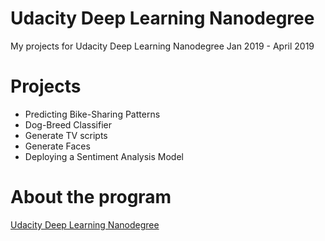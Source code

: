 # Udacity Deep Learning Nanodegree
My projects for Udacity Deep Learning Nanodegree Jan 2019 - April 2019

# Projects
- Predicting Bike-Sharing Patterns
- Dog-Breed Classifier
- Generate TV scripts
- Generate Faces
- Deploying a Sentiment Analysis Model

# About the program
[Udacity Deep Learning Nanodegree](https://www.udacity.com/course/deep-learning-nanodegree--nd101)
